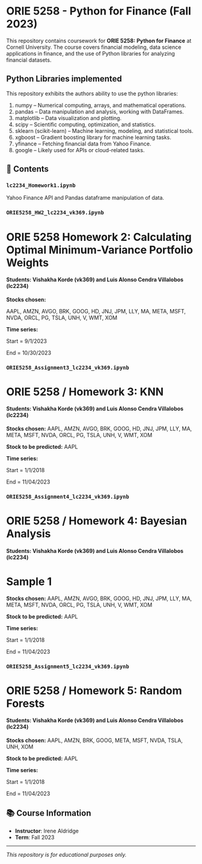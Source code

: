 # ORIE 5258 - Python for Finance (Fall 2023)

This repository contains coursework for **ORIE 5258: Python for Finance** at Cornell University. The course covers financial modeling, data science applications in finance, and the use of Python libraries for analyzing financial datasets.

## Python Libraries implemented
This repository exhibits the authors ability to use the python libraries:

1. numpy – Numerical computing, arrays, and mathematical operations.
2. pandas – Data manipulation and analysis, working with DataFrames.
3. matplotlib – Data visualization and plotting.
4. scipy – Scientific computing, optimization, and statistics.
5. sklearn (scikit-learn) – Machine learning, modeling, and statistical tools.
6. xgboost – Gradient boosting library for machine learning tasks.
7. yfinance – Fetching financial data from Yahoo Finance.
8. google – Likely used for APIs or cloud-related tasks.

## 📂 Contents

### `lc2234_Homework1.ipynb`
Yahoo Finance API and Pandas dataframe manipulation of data.

### `ORIE5258_HW2_lc2234_vk369.ipynb`
# ORIE 5258 Homework 2: Calculating Optimal Minimum-Variance Portfolio Weights

#### Students: Vishakha Korde (vk369) and Luis Alonso Cendra Villalobos (lc2234)
**Stocks chosen:**

AAPL, AMZN, AVGO, BRK, GOOG, HD, JNJ, JPM, LLY, MA, META, MSFT, NVDA, ORCL, PG, TSLA, UNH, V, WMT, XOM

**Time series:**

Start = 9/1/2023

End = 10/30/2023

### `ORIE5258_Assignment3_lc2234_vk369.ipynb`
# ORIE 5258 / Homework 3: KNN 

#### Students: Vishakha Korde (vk369) and Luis Alonso Cendra Villalobos (lc2234)
**Stocks chosen:** AAPL, AMZN, AVGO, BRK, GOOG, HD, JNJ, JPM, LLY, MA, META, MSFT, NVDA, ORCL, PG, TSLA, UNH, V, WMT, XOM

**Stock to be predicted:** AAPL

**Time series:**

Start = 1/1/2018

End = 11/04/2023

### `ORIE5258_Assignment4_lc2234_vk369.ipynb`
# ORIE 5258 / Homework  4: Bayesian Analysis

#### Students: Vishakha Korde (vk369) and Luis Alonso Cendra Villalobos (lc2234)
# Sample 1
**Stocks chosen:** AAPL, AMZN, AVGO, BRK, GOOG, HD, JNJ, JPM, LLY, MA, META, MSFT, NVDA, ORCL, PG, TSLA, UNH, V, WMT, XOM

**Stock to be predicted:** AAPL

**Time series:**

Start = 1/1/2018

End = 11/04/2023

### `ORIE5258_Assignment5_lc2234_vk369.ipynb`
# ORIE 5258 / Homework 5: Random Forests

#### Students: Vishakha Korde (vk369) and Luis Alonso Cendra Villalobos (lc2234)
**Stocks chosen:** AAPL, AMZN, BRK, GOOG, META, MSFT, NVDA, TSLA, UNH, XOM

**Stock to be predicted:** AAPL

**Time series:**

Start = 1/1/2018

End = 11/04/2023



## 📚 Course Information
- **Instructor**: Irene Aldridge
- **Term**: Fall 2023

---
_This repository is for educational purposes only._